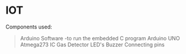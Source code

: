# IOT
Components used:
>Arduino Software -to run the embedded C program
>Arduino UNO
>Atmega273 IC
>Gas Detector
>LED's
>Buzzer
>Connecting pins
